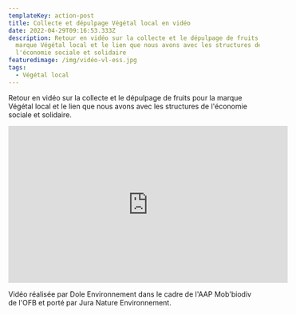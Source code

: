 ```yaml
---
templateKey: action-post
title: Collecte et dépulpage Végétal local en vidéo
date: 2022-04-29T09:16:53.333Z
description: Retour en vidéo sur la collecte et le dépulpage de fruits pour la
  marque Végétal local et le lien que nous avons avec les structures de
  l'économie sociale et solidaire
featuredimage: /img/vidéo-vl-ess.jpg
tags:
  - Végétal local
---
```

Retour en vidéo sur la collecte et le dépulpage de fruits pour la marque Végétal local et le lien que nous avons avec les structures de l'économie sociale et solidaire. 

<iframe width="560" height="315" src="https://www.youtube.com/embed/MURinMew9S0" title="YouTube video player" frameborder="0" allow="accelerometer; autoplay; clipboard-write; encrypted-media; gyroscope; picture-in-picture" allowfullscreen></iframe>

Vidéo réalisée par Dole Environnement dans le cadre de l'AAP Mob'biodiv de l'OFB et porté par Jura Nature Environnement.